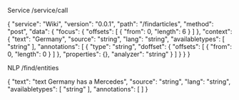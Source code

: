 Service /service/call

{
  "service": "Wiki",
  "version": "0.0.1",
  "path": "/findarticles",
  "method": "post",
  "data": {
    "focus": {
      "offsets": [
        {
          "from": 0,
          "length": 6
        }
      ]
    },
    "context": {
      "text": "Germany",
      "source": "string",
      "lang": "string",
      "availabletypes": [
        "string"
      ],
      "annotations": [
        {
          "type": "string",
          "doffset": {
            "offsets": [
              {
                "from": 0,
                "length": 0
              }
            ]
          },
          "properties": {},
          "analyzer": "string"
        }
      ]
    }
  }
}


NLP /find/entities


{
  "text": "text Germany has a Mercedes",
  "source": "string",
  "lang": "string",
  "availabletypes": [
    "string"
  ],
  "annotations": [
  ]
}
